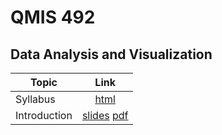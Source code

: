 # QMIS 492
## Data Analysis and Visualization



| Topic        | Link  |
| ------------- |:-------------:| 
| Syllabus      | [html](http://bit.ly/mis492_syl) | 
| Introduction     | [slides](http://http://qmisr.github.io/mis492/intro.slides.html) [pdf](http://qmisr.github.io/mis492/intro.pdf)  
